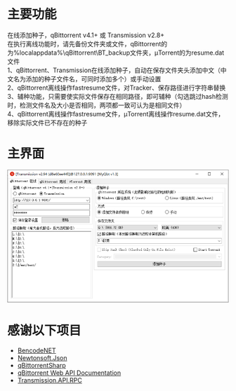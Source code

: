 # 主要功能

在线添加种子，qBittorrent v4.1+ 或 Transmission v2.8+  
在执行离线功能时，请先备份文件夹或文件，qBittorrent的为%localappdata%\qBittorrent\BT_backup文件夹，µTorrent的为resume.dat文件  
1、qBittorrent、Transmission在线添加种子，自动在保存文件夹头添加中文（中文名为添加的种子文件名，可同时添加多个）或手动设置  
2、qBittorrent离线操作fastresume文件，对Tracker、保存路径进行字符串替换  
3、辅种功能，只需要使实际文件保存在相同路径，即可辅种（勾选跳过hash检测时，检测文件名及大小是否相同，两项都一致可认为是相同文件）  
4、qBittorrent离线操作fastresume文件，µTorrent离线操作resume.dat文件，移除实际文件已不存在的种子  

# 主界面

![image](https://github.com/LetCodeGo/MyQbt/blob/master/Images/main.png)

# 感谢以下项目

* [BencodeNET](https://github.com/Krusen/BencodeNET)
* [Newtonsoft.Json](https://github.com/JamesNK/Newtonsoft.Json)
* [qBittorrentSharp](https://github.com/teug91/qBittorrentSharp)
* [qBittorrent Web API Documentation](https://github.com/qbittorrent/qBittorrent/wiki/Web-API-Documentation)
* [Transmission.API.RPC](https://github.com/Beatlegger/Transmission.API.RPC)
